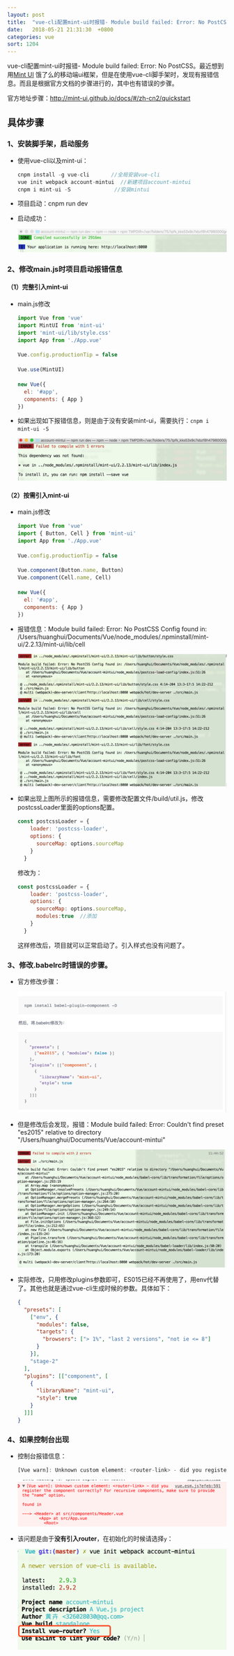 ```yaml
---
layout: post
title:  "vue-cli配置mint-ui时报错- Module build failed: Error: No PostCSS"
date:   2018-05-21 21:31:30  +0800
categories: vue
sort: 1204
---
```


vue-cli配置mint-ui时报错- Module build failed: Error: No PostCSS。最近想到用[Mint UI](http://mint-ui.github.io/docs/#/zh-cn2/quickstart) 饿了么的移动端ui框架，但是在使用vue-cli脚手架时，发现有报错信息。而且是根据官方文档的步骤进行的，其中也有错误的步骤。

官方地址步骤：http://mint-ui.github.io/docs/#/zh-cn2/quickstart

## 具体步骤

### 1、安装脚手架，启动服务

- 使用vue-cli以及mint-ui：

  ```js
  cnpm install -g vue-cli       //全局安装vue-cli
  vue init webpack account-mintui  //新建项目account-mintui
  cnpm i mint-ui -S              //安装mintui
  ```

- 项目启动：cnpm run dev

- 启动成功：

  ![效果图](../../assets/vue/0201.png)


### 2、修改main.js时项目启动报错信息

#### （1）完整引入mint-ui

- main.js修改

    ```js
    import Vue from 'vue'
    import MintUI from 'mint-ui'
    import 'mint-ui/lib/style.css'
    import App from './App.vue'

    Vue.config.productionTip = false

    Vue.use(MintUI)

    new Vue({
      el: '#app',
      components: { App }
    })
    ```

- 如果出现如下报错信息，则是由于没有安装mint-ui，需要执行：`cnpm i mint-ui -S  `

    ![效果图](../../assets/vue/0202.png)

#### （2）按需引入mint-ui

- main.js修改

    ```js
    import Vue from 'vue'
    import { Button, Cell } from 'mint-ui'
    import App from './App.vue'

    Vue.config.productionTip = false

    Vue.component(Button.name, Button)
    Vue.component(Cell.name, Cell)

    new Vue({
      el: '#app',
      components: { App }
    })
    ```

- 报错信息：Module build failed: Error: No PostCSS Config found in: /Users/huanghui/Documents/Vue/node_modules/.npminstall/mint-ui/2.2.13/mint-ui/lib/cell

    ![效果图](../../assets/vue/0203.png)


- 如果出现上图所示的报错信息，需要修改配置文件/build/util.js，修改postcssLoader里面的options配置。

  ```js
  const postcssLoader = {
      loader: 'postcss-loader',
      options: {
        sourceMap: options.sourceMap
      }
    }
  ```

  修改为：

  ```js
  const postcssLoader = {
      loader: 'postcss-loader',
      options: {
        sourceMap: options.sourceMap,
        modules:true  //添加
      }
    }
  ```

  这样修改后，项目就可以正常启动了。引入样式也没有问题了。

### 3、修改.babelrc时错误的步骤。

- 官方修改步骤：

  ![效果图](../../assets/vue/0204.png)

- 但是修改后会发现，报错：Module build failed: Error: Couldn't find preset "es2015" relative to directory "/Users/huanghui/Documents/Vue/account-mintui"

  ![效果图](../../assets/vue/0205.png)

- 实际修改，只用修改plugins参数即可，ES015已经不再使用了，用env代替了。其他也就是通过vue-cli生成时候的参数。具体如下：

  ```json
  {
    "presets": [
      ["env", {
        "modules": false,
        "targets": {
          "browsers": ["> 1%", "last 2 versions", "not ie <= 8"]
        }
      }],
      "stage-2"
    ],
    "plugins": [["component", [
      {
        "libraryName": "mint-ui",
        "style": true
      }
    ]]]
  }
  ```

### 4、如果控制台出现

- 控制台报错信息：

  ```js
  [Vue warn]: Unknown custom element: <router-link> - did you register the component correctly? For recursive components, make sure to provide the "name" option.
  ```

  ![效果图](../../assets/vue/0206.png)

- 该问题是由于**没有引入router**，在初始化的时候请选择`y`：

  ![效果图](../../assets/vue/0207.png)

